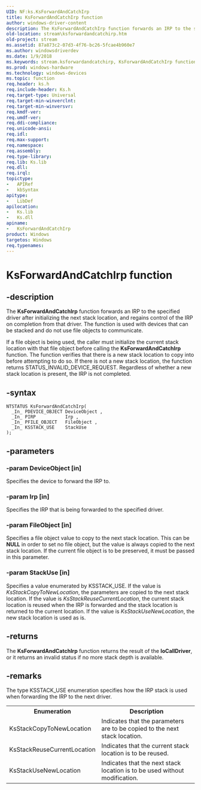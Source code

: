 ```yaml
---
UID: NF:ks.KsForwardAndCatchIrp
title: KsForwardAndCatchIrp function
author: windows-driver-content
description: The KsForwardAndCatchIrp function forwards an IRP to the specified driver after initializing the next stack location, and regains control of the IRP on completion from that driver.
old-location: stream\ksforwardandcatchirp.htm
old-project: stream
ms.assetid: 87a873c2-07d3-4f76-bc26-5fcae4b960e7
ms.author: windowsdriverdev
ms.date: 1/9/2018
ms.keywords: stream.ksforwardandcatchirp, KsForwardAndCatchIrp function [Streaming Media Devices], ksfunc_db5ae1e5-b0c8-4703-866f-a3f060e5ffb3.xml, ks/KsForwardAndCatchIrp, KsForwardAndCatchIrp
ms.prod: windows-hardware
ms.technology: windows-devices
ms.topic: function
req.header: ks.h
req.include-header: Ks.h
req.target-type: Universal
req.target-min-winverclnt: 
req.target-min-winversvr: 
req.kmdf-ver: 
req.umdf-ver: 
req.ddi-compliance: 
req.unicode-ansi: 
req.idl: 
req.max-support: 
req.namespace: 
req.assembly: 
req.type-library: 
req.lib: Ks.lib
req.dll: 
req.irql: 
topictype:
-	APIRef
-	kbSyntax
apitype:
-	LibDef
apilocation:
-	Ks.lib
-	Ks.dll
apiname:
-	KsForwardAndCatchIrp
product: Windows
targetos: Windows
req.typenames: 
---
```


# KsForwardAndCatchIrp function


## -description


The <b>KsForwardAndCatchIrp</b> function forwards an IRP to the specified driver after initializing the next stack location, and regains control of the IRP on completion from that driver. The function is used with devices that can be stacked and do not use file objects to communicate.

If a file object is being used, the caller must initialize the current stack location with that file object before calling the <b>KsForwardAndCatchIrp</b> function. The function verifies that there is a new stack location to copy into before attempting to do so. If there is not a new stack location, the function returns STATUS_INVALID_DEVICE_REQUEST. Regardless of whether a new stack location is present, the IRP is not completed.


## -syntax


````
NTSTATUS KsForwardAndCatchIrp(
  _In_ PDEVICE_OBJECT DeviceObject ,
  _In_ PIRP           Irp ,
  _In_ PFILE_OBJECT   FileObject ,
  _In_ KSSTACK_USE    StackUse 
);
````


## -parameters




### -param DeviceObject [in]

Specifies the device to forward the IRP to.


### -param Irp [in]

Specifies the IRP that is being forwarded to the specified driver.


### -param FileObject [in]

Specifies a file object value to copy to the next stack location. This can be <b>NULL</b> in order to set no file object, but the value is always copied to the next stack location. If the current file object is to be preserved, it must be passed in this parameter. 


### -param StackUse [in]

Specifies a value enumerated by KSSTACK_USE. If the value is <i>KsStackCopyToNewLocation</i>, the parameters are copied to the next stack location. If the value is <i>KsStackReuseCurrentLocation</i>, the current stack location is reused when the IRP is forwarded and the stack location is returned to the current location. If the value is <i>KsStackUseNewLocation</i>, the new stack location is used as is.


## -returns


The <b>KsForwardAndCatchIrp</b> function returns the result of the <b>IoCallDriver</b>, or it returns an invalid status if no more stack depth is available.



## -remarks


The type KSSTACK_USE enumeration specifies how the IRP stack is used when forwarding the IRP to the next driver.
<table>
<tr>
<th>Enumeration</th>
<th>Description</th>
</tr>
<tr>
<td>
KsStackCopyToNewLocation

</td>
<td>
Indicates that the parameters are to be copied to the next stack location.

</td>
</tr>
<tr>
<td>
KsStackReuseCurrentLocation

</td>
<td>
Indicates that the current stack location is to be reused.

</td>
</tr>
<tr>
<td>
KsStackUseNewLocation

</td>
<td>
Indicates that the next stack location is to be used without modification.

</td>
</tr>
</table> 


